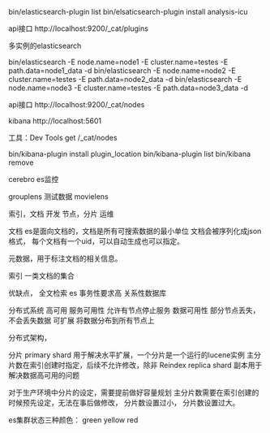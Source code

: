 bin/elasticsearch-plugin list
bin/elsaticsearch-plugin install analysis-icu

api接口
http://localhost:9200/_cat/plugins

多实例的elasticsearch

bin/elasticsearch -E node.name=node1 -E cluster.name=testes -E path.data=node1_data -d
bin/elasticsearch -E node.name=node2 -E cluster.name=testes -E path.data=node2_data -d
bin/elasticsearch -E node.name=node3 -E cluster.name=testes -E path.data=node3_data -d

api接口
http://localhost:9200/_cat/nodes

kibana
http://localhost:5601

工具：Dev Tools
get /_cat/nodes

bin/kibana-plugin install plugin_location
bin/kibana-plugin list
bin/kibana remove

cerebro es监控

grouplens 测试数据 movielens

索引，文档 开发
节点，分片 运维

文档
es是面向文档的，文档是所有可搜索数据的最小单位
文档会被序列化成json格式，
每个文档有一个uid，可以自动生成也可以指定。

元数据，用于标注文档的相关信息。

索引
一类文档的集合

优缺点，
全文检索 es
事务性要求高 关系性数据库

分布式系统
高可用
服务可用性 允许有节点停止服务
数据可用性 部分节点丢失，不会丢失数据
可扩展
将数据分布到所有节点上

分布式架构，

分片
primary shard 用于解决水平扩展，一个分片是一个运行的lucene实例
              主分片数在索引创建时指定，后续不允许修改，除非 Reindex
replica shard 副本用于解决数据高可用的问题

对于生产环境中分片的设定，需要提前做好容量规划
主分片数需要在索引创建的时候预先设定，无法在事后做修改，
分片数设置过小，
分片数设置过大。

es集群状态三种颜色：
green
yellow
red

